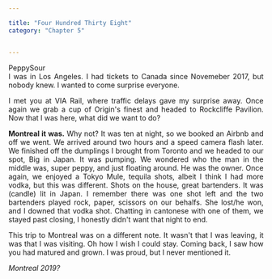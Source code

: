 ```yaml
---

title: "Four Hundred Thirty Eight"
category: "Chapter 5"


---
```

<style>
body {
text-align: justify}
</style>

PeppySour
<br>
I was in Los Angeles. I had tickets to Canada since Novemeber 2017, but nobody knew. I wanted to come surprise everyone. 

I met you at VIA Rail, where traffic delays gave my surprise away. Once again we grab a cup of Origin's finest and headed to Rockcliffe Pavilion. Now that I was here, what did we want to do? 

__Montreal it was.__
Why not? It was ten at night, so we booked an Airbnb and off we went. We arrived around two hours and a speed camera flash later. We finished off the dumplings I brought from Toronto and we headed to our spot, Big in Japan. It was pumping. We wondered who the man in the middle was, super peppy, and just floating around. He was the owner. Once again, we enjoyed a Tokyo Mule, tequila shots, albeit I think I had more vodka, but this was different. Shots on the house, great bartenders. It was (candle) lit in Japan. I remember there was one shot left and the two bartenders played rock, paper, scissors on our behalfs. She lost/he won, and I downed that vodka shot. Chatting in cantonese with one of them, we stayed past closing, I honestly didn't want that night to end. 

This trip to Montreal was on a different note. It wasn't that I was leaving, it was that I was visiting. Oh how I wish I could stay. Coming back, I saw how you had matured and grown. I was proud, but I never mentioned it. 

*Montreal 2019?*
